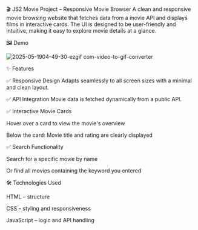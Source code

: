 🎬 JS2 Movie Project – Responsive Movie Browser
A clean and responsive movie browsing website that fetches data from a movie API and displays films in interactive cards. The UI is designed to be user-friendly and intuitive, making it easy to explore movie details at a glance.

🖼️ Demo

![2025-05-1904-49-30-ezgif com-video-to-gif-converter](https://github.com/user-attachments/assets/1cc468d6-638c-4bc3-b6cb-4981f6371add)


✨ Features

✅ Responsive Design
Adapts seamlessly to all screen sizes with a minimal and clean layout.


✅ API Integration
Movie data is fetched dynamically from a public API.


✅ Interactive Movie Cards

Hover over a card to view the movie's overview

Below the card: Movie title and rating are clearly displayed


✅ Search Functionality

Search for a specific movie by name

Or find all movies containing the keyword you entered


🛠️ Technologies Used

HTML – structure

CSS – styling and responsiveness

JavaScript – logic and API handling
